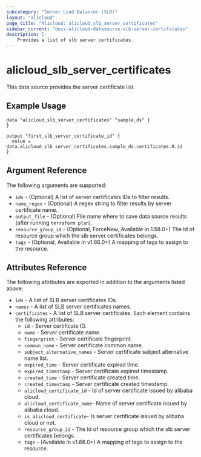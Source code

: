 ```yaml
---
subcategory: "Server Load Balancer (SLB)"
layout: "alicloud"
page_title: "Alicloud: alicloud_slb_server_certificates"
sidebar_current: "docs-alicloud-datasource-slb-server-certificates"
description: |-
    Provides a list of slb server certificates.
---
```

# alicloud\_slb_server_certificates

This data source provides the server certificate list.

## Example Usage

```
data "alicloud_slb_server_certificates" "sample_ds" {
}

output "first_slb_server_certificate_id" {
  value = data.alicloud_slb_server_certificates.sample_ds.certificates.0.id
}
```

## Argument Reference

The following arguments are supported:

* `ids` - (Optional) A list of server certificates IDs to filter results.
* `name_regex` - (Optional) A regex string to filter results by server certificate name.
* `output_file` - (Optional) File name where to save data source results (after running `terraform plan`).
* `resource_group_id` - (Optional, ForceNew, Available in 1.58.0+) The Id of resource group which the slb server certificates belongs.
* `tags` - (Optional, Available in v1.66.0+) A mapping of tags to assign to the resource.
## Attributes Reference

The following attributes are exported in addition to the arguments listed above:

* `ids` - A list of SLB server certificates IDs.
* `names` - A list of SLB server certificates names.
* `certificates` - A list of SLB server certificates. Each element contains the following attributes:
  * `id` - Server certificate ID.
  * `name` - Server certificate name.
  * `fingerprint` - Server certificate fingerprint.
  * `common_name` - Server certificate common name.
  * `subject_alternative_names` - Server certificate subject alternative name list.
  * `expired_time` - Server certificate expired time.
  * `expired_timestamp` - Server certificate expired timestamp.
  * `created_time` - Server certificate created time.
  * `created_timestamp` - Server certificate created timestamp.
  * `alicloud_certificate_id` - Id of server certificate issued by alibaba cloud.
  * `alicloud_certificate_name`- Name of server certificate issued by alibaba cloud.
  * `is_alicloud_certificate`- Is server certificate issued by alibaba cloud or not.
  * `resource_group_id` - The Id of resource group which the slb server certificates belongs.
  * `tags` - (Available in v1.66.0+) A mapping of tags to assign to the resource.